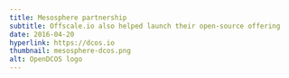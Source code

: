 ```yaml
---
title: Mesosphere partnership
subtitle: Offscale.io also helped launch their open-source offering
date: 2016-04-20
hyperlink: https://dcos.io
thumbnail: mesosphere-dcos.png
alt: OpenDCOS logo
---
```

